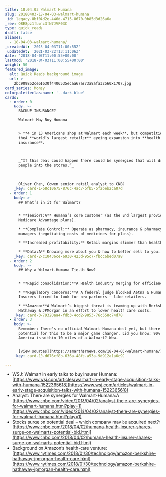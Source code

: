 ```yaml
---
title: 18.04.03 Walmart Humana
slug: 20180403-18-04-03-walmart-humana
_id: legacy-8bf04d2e-446d-4715-8670-0b85d3d26a6a
_rev: O8E8pz1fLwnc3fN7JVF03C
type: quick_reads
draft: false
aliases:
  - 18-04-03-walmart-humana/
_createdAt: '2018-04-03T11:00:55Z'
_updatedAt: '2021-03-22T13:11:06Z'
date: '2018-04-03T11:00:55+00:00'
lastmod: '2018-04-03T11:00:55+00:00'
weight: 50
featured_image:
  alt: Quick Reads background image
  url: >-
    2bc909852ce51630f4406535ecaa67a273a8afa32560x1707.jpg
card_series: Money
colorpaletteclassname: '--dark-blue'
cards:
  - order: 0
    body: >-
      BACKUP INSURANCE?  

      Walmart May Buy Humana


      > **4 in 10 Americans shop at Walmart each week**, but competition has
      theA **world’s largest retailer** eyeing expansion into **health
      insurance**.  
        
        
        
      _“If this deal could happen there could be synergies that will drive more
      people into the stores.”_  
        
        
        
      Oliver Chen, Cowen senior retail analyst to CNBC
    _key: card-1-68c10675-876c-4ac7-bfb5-5f2beb2ca07d
  - order: 1
    body: >-
      ## What’s in it for Walmart?


      * **$eniors:A** Humana’s core customer (as the 2nd largest provider of
      Medicare Advantage plans).

      * **Complete Control:** Operate as pharmacy, insurance & pharmacy benefit
      managers (negotiating costs of medicines for plans).

      * **Increased profitability:** Retail margins slimmer than health care.

      * **Data:A** Knowing more about you & how to better sell to you.
    _key: card-2-c10436ce-6930-423d-95c7-fbcc6bed07a8
  - order: 2
    body: >-
      ## Why a Walmart-Humana Tie-Up Now?


      * **Rapid consolidation:**A Health industry merging for efficiencies.

      * **Regulatory concerns:**A A federal judge blocked Aetna & Humana merger.
      Insurers forced to look for new partners – like retailers.

      * **Amazon:**A Walmart’s biggest threat is teaming up with Berkshire
      Hathaway & JPMorgan in an effort to lower health care costs.
    _key: card-3-79320aa4-fdb3-4cd2-9853-76c558c74d78
  - order: 3
    body: >-
      Remember: There's no official Walmart-Humana deal yet, but there's
      potential for this to be a major game changer. Did you know: 90% of
      America is within 10 miles of a Walmart? Wow.


      [view sources](https://smarthernews.com/18-04-03-walmart-humana/)
    _key: card-10-d676cf8b-636a-48fe-a53a-9d912a1a6c99

---
```

* WSJ: Walmart in early talks to buy insurer Humana:  
[https://www.wsj.com/articles/walmart-in-early-stage-acquisition-talks-with-humana-1522365618](https://www.wsj.com/articles/walmart-in-early-stage-acquisition-talks-with-humana-1522365618)
* Analyst: There are synergies for Walmart-Humana:A [https://www.cnbc.com/video/2018/04/02/analyst-there-are-synergies-for-walmart-humana.html?play=1](https://www.cnbc.com/video/2018/04/02/analyst-there-are-synergies-for-walmart-humana.html?play=1)
* Stocks surge on potential deal – which company may be acquired next?:  
[https://www.cnbc.com/2018/04/02/humana-health-insurer-shares-surge-on-walmarts-potential-bid.html](https://www.cnbc.com/2018/04/02/humana-health-insurer-shares-surge-on-walmarts-potential-bid.html)
* Background on Amazon’s health-care venture: [https://www.nytimes.com/2018/01/30/technology/amazon-berkshire-hathaway-jpmorgan-health-care.html](https://www.nytimes.com/2018/01/30/technology/amazon-berkshire-hathaway-jpmorgan-health-care.html)